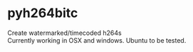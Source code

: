 # pyh264bitc
Create watermarked/timecoded h264s <br>
Currently working in OSX and windows. Ubuntu to be tested. <br>

